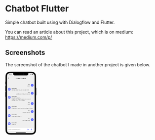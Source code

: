 # Chatbot Flutter

Simple chatbot built using with Dialogflow and Flutter. 

You can read an article about this project, which is on medium: https://medium.com/p/

## Screenshots

The screenshot of the chatbot I made in another project is given below.

<p float="left">
  <img src="screenshot/chatbot.png" width="20% height="50">                                                                                              
</p>
